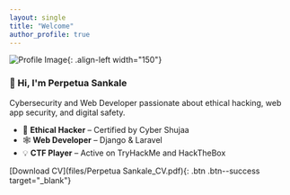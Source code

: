 ```yaml
---
layout: single
title: "Welcome"
author_profile: true
---
```


![Profile Image](/images/profile.jpeg){: .align-left width="150"}

### 👋 Hi, I'm Perpetua Sankale
Cybersecurity and Web Developer passionate about ethical hacking, web app security, and digital safety.  

- 🧠 **Ethical Hacker** – Certified by Cyber Shujaa  
- 🕸️ **Web Developer** – Django & Laravel  
- 💡 **CTF Player** – Active on TryHackMe and HackTheBox  

[Download CV](files/Perpetua Sankale_CV.pdf){: .btn .btn--success target="_blank"}
